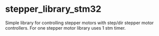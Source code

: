 # stepper_library_stm32

Simple library for controlling stepper motors with step/dir stepper motor controllers. For one stepper motor library uses 1 stm timer.
